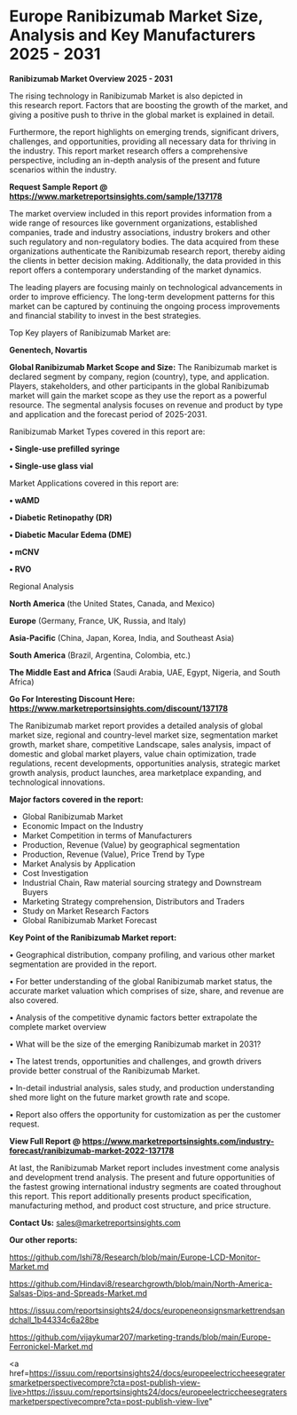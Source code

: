 # Europe Ranibizumab Market Size, Analysis and Key Manufacturers 2025 - 2031

<Strong> Ranibizumab Market Overview 2025 - 2031</strong>

The rising technology in Ranibizumab Market is also depicted in this research report. Factors that are boosting the growth of the market, and giving a positive push to thrive in the global market is explained in detail.

Furthermore, the report highlights on emerging trends, significant drivers, challenges, and opportunities, providing all necessary data for thriving in the industry. This report market research offers a comprehensive perspective, including an in-depth analysis of the present and future scenarios within the industry.

<strong>Request Sample Report @ <a href=https://www.marketreportsinsights.com/sample/137178>https://www.marketreportsinsights.com/sample/137178</a></strong>

The market overview included in this report provides information from a wide range of resources like government organizations, established companies, trade and industry associations, industry brokers and other such regulatory and non-regulatory bodies. The data acquired from these organizations authenticate the Ranibizumab research report, thereby aiding the clients in better decision making. Additionally, the data provided in this report offers a contemporary understanding of the market dynamics.

The leading players are focusing mainly on technological advancements in order to improve efficiency. The long-term development patterns for this market can be captured by continuing the ongoing process improvements and financial stability to invest in the best strategies.

Top Key players of Ranibizumab Market are:

<strong>Genentech, Novartis</strong>

<strong><b>Global Ranibizumab Market Scope and Size:</b></strong>
The Ranibizumab market is declared segment by company, region (country), type, and application. Players, stakeholders, and other participants in the global Ranibizumab market will gain the market scope as they use the report as a powerful resource. The segmental analysis focuses on revenue and product by type and application and the forecast period of 2025-2031.

Ranibizumab Market Types covered in this report are:

<strong>• Single-use prefilled syringe

• Single-use glass vial</strong>

Market Applications covered in this report are:

<strong>• wAMD

• Diabetic Retinopathy (DR)

• Diabetic Macular Edema (DME)

• mCNV

• RVO</strong> 

Regional Analysis

<strong>North America</strong> (the United States, Canada, and Mexico)

<strong>Europe</strong> (Germany, France, UK, Russia, and Italy)

<strong>Asia-Pacific</strong> (China, Japan, Korea, India, and Southeast Asia)

<strong>South America</strong> (Brazil, Argentina, Colombia, etc.)

<strong>The Middle East and Africa</strong> (Saudi Arabia, UAE, Egypt, Nigeria, and South Africa)

<strong>Go For Interesting Discount Here: <a href=https://www.marketreportsinsights.com/discount/137178>https://www.marketreportsinsights.com/discount/137178</a></strong>

The Ranibizumab market report provides a detailed analysis of global market size, regional and country-level market size, segmentation market growth, market share, competitive Landscape, sales analysis, impact of domestic and global market players, value chain optimization, trade regulations, recent developments, opportunities analysis, strategic market growth analysis, product launches, area marketplace expanding, and technological innovations.

<strong><b>Major factors covered in the report:</b></strong>
<ul>
  <li>Global Ranibizumab Market </li>
  <li>Economic Impact on the Industry</li>
  <li>Market Competition in terms of Manufacturers</li>
  <li>Production, Revenue (Value) by geographical segmentation</li>
  <li>Production, Revenue (Value), Price Trend by Type</li>
  <li>Market Analysis by Application</li>
  <li>Cost Investigation</li>
  <li>Industrial Chain, Raw material sourcing strategy and Downstream Buyers</li>
  <li>Marketing Strategy comprehension, Distributors and Traders</li>
  <li>Study on Market Research Factors</li>
  <li>Global Ranibizumab Market Forecast</li>
</ul>

<strong><b>Key Point of the Ranibizumab Market report:</b></strong>

• Geographical distribution, company profiling, and various other market segmentation are provided in the report.

• For better understanding of the global Ranibizumab market status, the accurate market valuation which comprises of size, share, and revenue are also covered.

• Analysis of the competitive dynamic factors better extrapolate the complete market overview

• What will be the size of the emerging Ranibizumab market in 2031?

• The latest trends, opportunities and challenges, and growth drivers provide better construal of the Ranibizumab Market.

• In-detail industrial analysis, sales study, and production understanding shed more light on the future market growth rate and scope.

• Report also offers the opportunity for customization as per the customer request.

<strong><b>View Full Report @ <a href=https://www.marketreportsinsights.com/industry-forecast/ranibizumab-market-2022-137178>https://www.marketreportsinsights.com/industry-forecast/ranibizumab-market-2022-137178</a></b></strong>


At last, the Ranibizumab Market report includes investment come analysis and development trend analysis. The present and future opportunities of the fastest growing international industry segments are coated throughout this report. This report additionally presents product specification, manufacturing method, and product cost structure, and price structure.

<strong>Contact Us:</strong>
sales@marketreportsinsights.com

<strong>Our other reports:</strong>

<a href=https://github.com/Ishi78/Research/blob/main/Europe-LCD-Monitor-Market.md>https://github.com/Ishi78/Research/blob/main/Europe-LCD-Monitor-Market.md</a>

<a href=https://github.com/Hindavi8/researchgrowth/blob/main/North-America-Salsas-Dips-and-Spreads-Market.md>https://github.com/Hindavi8/researchgrowth/blob/main/North-America-Salsas-Dips-and-Spreads-Market.md</a>

<a href=https://issuu.com/reportsinsights24/docs/europeneonsignsmarkettrendsandchall_1b44334c6a28be>https://issuu.com/reportsinsights24/docs/europeneonsignsmarkettrendsandchall_1b44334c6a28be</a>

<a href=https://github.com/vijaykumar207/marketing-trands/blob/main/Europe-Ferronickel-Market.md>https://github.com/vijaykumar207/marketing-trands/blob/main/Europe-Ferronickel-Market.md</a>

<a href=https://issuu.com/reportsinsights24/docs/europeelectriccheesegratersmarketperspectivecompre?cta=post-publish-view-live>https://issuu.com/reportsinsights24/docs/europeelectriccheesegratersmarketperspectivecompre?cta=post-publish-view-live</a>"
